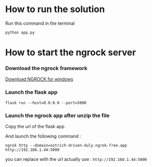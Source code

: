 # How to run the solution

Run this command in the terminal

`python app.py `

# How to start the ngrock server

### Download the ngrock framework 

[Download NGROCK for windows](https://bin.equinox.io/c/bNyj1mQVY4c/ngrok-v3-stable-windows-amd64.zip)

### Launch the flask app 

```
flask run --host=0.0.0.0 --port=5000
```

### Launch the ngrock app after unzip the file

Copy the url of the flask app 

And launch the following command : 

`ngrok http --domain=ostrich-driven-duly.ngrok-free.app http://192.168.1.44:5000`

you can replace with the url actually use : `http://192.168.1.44:5000`
